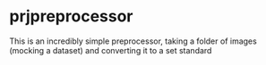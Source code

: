# prjpreprocessor

This is an incredibly simple preprocessor, taking a folder of images (mocking a dataset) and converting it to a set standard
